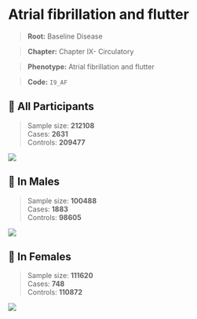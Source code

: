 # Atrial fibrillation and flutter

> **Root:** Baseline Disease  

> **Chapter:** Chapter IX- Circulatory  

> **Phenotype:** Atrial fibrillation and flutter  

> **Code:** `I9_AF`

## 🧪 All Participants  
> Sample size: **212108**  
> Cases: **2631**  
> Controls: **209477**
<img src="/Disease/Figures/ALL/Baseline/I9_AF.png"/>
<CsvTable src="/Disease/Data/ALL/Baseline/LG_I9_AF.csv" label="🔍 View full results" />

## 👨 In Males  
> Sample size: **100488**  
> Cases: **1883**  
> Controls: **98605**
<img src="/Disease/Figures/Male/Baseline/I9_AF.png"/>
<CsvTable src="/Disease/Data/Male/Baseline/LG_I9_AF.csv" label="🔍 View full results" />

## 👩 In Females  
> Sample size: **111620**  
> Cases: **748**  
> Controls: **110872**
<img src="/Disease/Figures/Female/Baseline/I9_AF.png"/>
<CsvTable src="/Disease/Data/Female/Baseline/LG_I9_AF.csv" label="🔍 View full results" />
